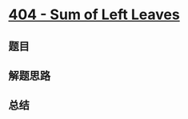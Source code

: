 # [404 - Sum of Left Leaves](https://leetcode.com/problems/sum-of-left-leaves/)

## 题目


## 解题思路


## 总结


